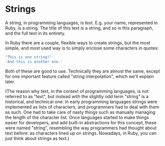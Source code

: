 # Strings

A string, in programming languages, is text. E.g. your name, represented in
Ruby, is a string. The title of this text is a string, and so is this paragraph,
and the full text in its entirety.

In Ruby there are a couple, flexible ways to create strings, but the most simple,
and most used way is to simply enclose some characters in quotes:

```ruby
"This is one string!"
'And this is another one.'
```

Both of these are good to use. Technically they are almost the same, except for
one important feature called "string interpolation", which we'll explain later.

(The reason why text, in the context of programming languages, is not referred
to as "text", but instead with the slightly odd term "string" is a historical,
and technical one: In early programming languages strings were implemented as
lists of characters, and programmers had to deal with them as such. One had
to take care of nasty things such as manually managing the length of the
character list. Once languages started to make things easier for developers,
and add built-in abstractions for this concept, these were named "string",
resembling the way programmers had thought about text before: as characters
lined up on strings. Nowadays, in Ruby, you can just think about strings as
text.)

